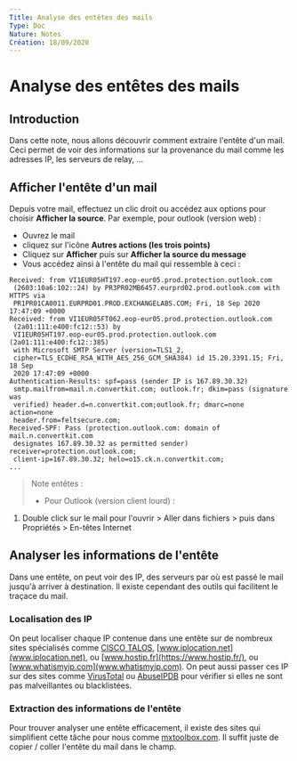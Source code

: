 ```yaml
---
Title: Analyse des entêtes des mails
Type: Doc
Nature: Notes
Création: 18/09/2020
---
```


# Analyse des entêtes des mails

## Introduction
Dans cette note, nous allons découvrir comment extraire l'entête d'un mail.
Ceci permet de voir des informations sur la provenance du mail comme les adresses IP,
les serveurs de relay, ...

## Afficher l'entête d'un mail
Depuis votre mail, effectuez un clic droit ou accédez aux options pour choisir **Afficher la source**.
Par exemple, pour outlook (version web) :
- Ouvrez le mail
- cliquez sur l'icône **Autres actions (les trois points)**
- Cliquez sur **Afficher** puis sur **Afficher la source du message**
- Vous accédez ainsi à l'entête du mail qui ressemble à ceci :

```
Received: from VI1EUR05HT197.eop-eur05.prod.protection.outlook.com
 (2603:10a6:102::24) by PR3PR02MB6457.eurprd02.prod.outlook.com with HTTPS via
 PR1PR01CA0011.EURPRD01.PROD.EXCHANGELABS.COM; Fri, 18 Sep 2020 17:47:09 +0000
Received: from VI1EUR05FT062.eop-eur05.prod.protection.outlook.com
 (2a01:111:e400:fc12::53) by
 VI1EUR05HT197.eop-eur05.prod.protection.outlook.com (2a01:111:e400:fc12::385)
 with Microsoft SMTP Server (version=TLS1_2,
 cipher=TLS_ECDHE_RSA_WITH_AES_256_GCM_SHA384) id 15.20.3391.15; Fri, 18 Sep
 2020 17:47:09 +0000
Authentication-Results: spf=pass (sender IP is 167.89.30.32)
 smtp.mailfrom=mail.n.convertkit.com; outlook.fr; dkim=pass (signature was
 verified) header.d=n.convertkit.com;outlook.fr; dmarc=none action=none
 header.from=feltsecure.com;
Received-SPF: Pass (protection.outlook.com: domain of mail.n.convertkit.com
 designates 167.89.30.32 as permitted sender) receiver=protection.outlook.com;
 client-ip=167.89.30.32; helo=o15.ck.n.convertkit.com;
...

```
> Note entêtes :
> - Pour Outlook (version client lourd) :
  1. Double click sur le mail pour l'ouvrir > Aller dans fichiers > puis dans Propriétés > En-têtes Internet


## Analyser les informations de l'entête
Dans une entête, on peut voir des IP, des serveurs par où est passé le mail jusqu'à arriver à destination.
Il existe cependant des outils qui facilitent le traçace du mail.
### Localisation des IP
On peut localiser chaque IP contenue dans une entête sur de nombreux sites spécialisés comme [CISCO TALOS](https://talosintelligence.com/), [www.iplocation.net](www.iplocation.net), ou [www.hostip.fr](https://www.hostip.fr/), ou [www.whatismyip.com](www.whatismyip.com).
On peut aussi passer ces IP sur des sites comme [VirusTotal](https://www.virustotal.com/gui/home/search) ou [AbuseIPDB](https://www.abuseipdb.com/) pour vérifier si elles ne sont pas malveillantes ou blacklistées.

### Extraction des informations de l'entête
Pour trouver analyser une entête efficacement, il existe des sites qui simplifient cette tâche pour nous comme [mxtoolbox.com](https://mxtoolbox.com/EmailHeaders.aspx). Il suffit juste de copier / coller l'entête du mail dans le champ.
